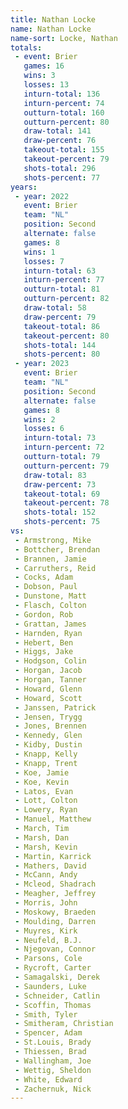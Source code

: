 ```yaml
---
title: Nathan Locke
name: Nathan Locke
name-sort: Locke, Nathan
totals:
 - event: Brier
   games: 16
   wins: 3
   losses: 13
   inturn-total: 136
   inturn-percent: 74
   outturn-total: 160
   outturn-percent: 80
   draw-total: 141
   draw-percent: 76
   takeout-total: 155
   takeout-percent: 79
   shots-total: 296
   shots-percent: 77
years:
 - year: 2022
   event: Brier
   team: "NL"
   position: Second
   alternate: false
   games: 8
   wins: 1
   losses: 7
   inturn-total: 63
   inturn-percent: 77
   outturn-total: 81
   outturn-percent: 82
   draw-total: 58
   draw-percent: 79
   takeout-total: 86
   takeout-percent: 80
   shots-total: 144
   shots-percent: 80
 - year: 2023
   event: Brier
   team: "NL"
   position: Second
   alternate: false
   games: 8
   wins: 2
   losses: 6
   inturn-total: 73
   inturn-percent: 72
   outturn-total: 79
   outturn-percent: 79
   draw-total: 83
   draw-percent: 73
   takeout-total: 69
   takeout-percent: 78
   shots-total: 152
   shots-percent: 75
vs:
 - Armstrong, Mike
 - Bottcher, Brendan
 - Brannen, Jamie
 - Carruthers, Reid
 - Cocks, Adam
 - Dobson, Paul
 - Dunstone, Matt
 - Flasch, Colton
 - Gordon, Rob
 - Grattan, James
 - Harnden, Ryan
 - Hebert, Ben
 - Higgs, Jake
 - Hodgson, Colin
 - Horgan, Jacob
 - Horgan, Tanner
 - Howard, Glenn
 - Howard, Scott
 - Janssen, Patrick
 - Jensen, Trygg
 - Jones, Brennen
 - Kennedy, Glen
 - Kidby, Dustin
 - Knapp, Kelly
 - Knapp, Trent
 - Koe, Jamie
 - Koe, Kevin
 - Latos, Evan
 - Lott, Colton
 - Lowery, Ryan
 - Manuel, Matthew
 - March, Tim
 - Marsh, Dan
 - Marsh, Kevin
 - Martin, Karrick
 - Mathers, David
 - McCann, Andy
 - Mcleod, Shadrach
 - Meagher, Jeffrey
 - Morris, John
 - Moskowy, Braeden
 - Moulding, Darren
 - Muyres, Kirk
 - Neufeld, B.J.
 - Njegovan, Connor
 - Parsons, Cole
 - Rycroft, Carter
 - Samagalski, Derek
 - Saunders, Luke
 - Schneider, Catlin
 - Scoffin, Thomas
 - Smith, Tyler
 - Smitheram, Christian
 - Spencer, Adam
 - St.Louis, Brady
 - Thiessen, Brad
 - Wallingham, Joe
 - Wettig, Sheldon
 - White, Edward
 - Zachernuk, Nick
---
```

